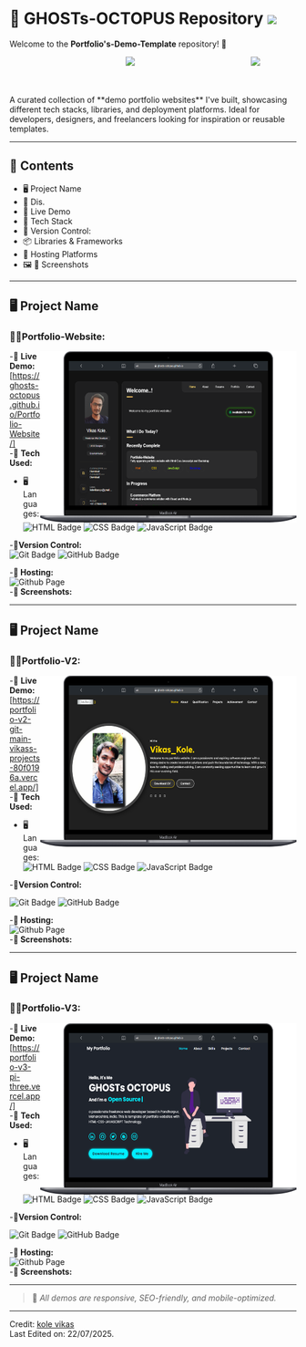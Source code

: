 # 💫 GHOSTs-OCTOPUS Repository <img src = "https://raw.githubusercontent.com/MartinHeinz/MartinHeinz/master/wave.gif" width = 40px> 
Welcome to the **Portfolio's-Demo-Template** repository! 🚀
<p align='right'>
  <img align='right' src='https://user-images.githubusercontent.com/5713670/87202985-820dcb80-c2b6-11ea-9f56-7ec461c497c3.gif' width='80px"'>
</p>
<p align='center'>
  <img src="https://readme-typing-svg.herokuapp.com?color=%2336BCF7&size=25&center=true&vCenter=true&width=433&height=75&lines=I'm+Vikas+Kole;Portfolio's+Demo+Template;Freelancer+Web+Developer;Frontend+Developer;UI|UX+Designer">
</p>
<br>
<br>
A curated collection of **demo portfolio websites** I've built, showcasing different tech stacks, libraries, and deployment platforms. Ideal for developers, designers, and freelancers looking for inspiration or reusable templates.

---

## 📁 Contents

- 🖥️ Project Name
- 📃 Dis.
- 🔗 Live Demo
- 🧰 Tech Stack
- 🎯 Version Control:
- 📦 Libraries & Frameworks
- 📲 Hosting Platforms
- 🖼️ 📸 Screenshots    
---
 
## 🖥️ Project Name
### **👨‍💻Portfolio-Website:**
<p align='right'>
  <img align='right' src='./assets/Macbook-Air-ghosts-octopus.github.io (1).png'  width="450px" height="300"'>
</p>

-🔗 **Live Demo:** [https://ghosts-octopus.github.io/Portfolio-Website/]<br>
-🧰 **Tech Used:**
- 🖥️Languages:<br>
  ![HTML Badge](https://img.shields.io/badge/HTML-%23E34F26.svg?&logo=html5&logoColor=white&style=flat) ![CSS Badge](https://img.shields.io/badge/CSS-%231572B6.svg?&logo=css3&logoColor=white&style=flat) ![JavaScript Badge](https://img.shields.io/badge/Javascript-%23323330.svg?&logo=javascript&logoColor=%23F7DF1E&style=flat)
  
-🎯**Version Control:** <br>
  ![Git Badge](https://img.shields.io/badge/Git-F05032?logo=git&logoColor=fff&style=flat) ![GitHub Badge](https://img.shields.io/badge/GitHub-181717?logo=github&logoColor=fff&style=flat)

-**📲 Hosting:**<br>
  ![Github Page](https://img.shields.io/badge/github%20pages-23323330.svg?&logo=github&logoColor=white&style=flat)<br>
-**📸 Screenshots:**
___ 
 
## 🖥️ Project Name
### **👨‍💻Portfolio-V2:**
<p align='right'>
  <img align='right' src='./assets/Macbook-Air-ghosts-octopus.github.io (2).png'  width="450px" height="300"'>
</p>

-🔗 **Live Demo:** [https://portfolio-v2-git-main-vikass-projects-80f0196a.vercel.app/]<br>
-🧰 **Tech Used:**
- 🖥️Languages:<br>
  ![HTML Badge](https://img.shields.io/badge/HTML-%23E34F26.svg?&logo=html5&logoColor=white&style=flat) ![CSS Badge](https://img.shields.io/badge/CSS-%231572B6.svg?&logo=css3&logoColor=white&style=flat) ![JavaScript Badge](https://img.shields.io/badge/Javascript-%23323330.svg?&logo=javascript&logoColor=%23F7DF1E&style=flat)
  
-🎯**Version Control:** <br>
    
  ![Git Badge](https://img.shields.io/badge/Git-F05032?logo=git&logoColor=fff&style=flat) ![GitHub Badge](https://img.shields.io/badge/GitHub-181717?logo=github&logoColor=fff&style=flat)

-**📲 Hosting:**<br>
  ![Github Page](https://img.shields.io/badge/github%20pages-23323330.svg?&logo=github&logoColor=white&style=flat)<br>
-**📸 Screenshots:**

---

## 🖥️ Project Name
### **👨‍💻Portfolio-V3:**
<p align='right'>
  <img align='right' src='./assets/Macbook-Air-ghosts-octopus.github.io (3).png'  width="450px" height="300"'>
</p>

-🔗 **Live Demo:** [https://portfolio-v3-pi-three.vercel.app/]<br>
-🧰 **Tech Used:**
- 🖥️Languages:<br>
  ![HTML Badge](https://img.shields.io/badge/HTML-%23E34F26.svg?&logo=html5&logoColor=white&style=flat) ![CSS Badge](https://img.shields.io/badge/CSS-%231572B6.svg?&logo=css3&logoColor=white&style=flat) ![JavaScript Badge](https://img.shields.io/badge/Javascript-%23323330.svg?&logo=javascript&logoColor=%23F7DF1E&style=flat)
  
-🎯**Version Control:** <br>
    
  ![Git Badge](https://img.shields.io/badge/Git-F05032?logo=git&logoColor=fff&style=flat) ![GitHub Badge](https://img.shields.io/badge/GitHub-181717?logo=github&logoColor=fff&style=flat)

-**📲 Hosting:**<br>
  ![Github Page](https://img.shields.io/badge/vercel-23323330.svg?&logo=vercel&logoColor=white&style=flat)<br>
-**📸 Screenshots:**

---
> 📌 *All demos are responsive, SEO-friendly, and mobile-optimized.*

---
Credit: [kole vikas](https://github.com/GHOSTs-OCTOPUS)<BR>
Last Edited on: 22/07/2025.

